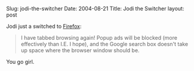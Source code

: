Slug: jodi-the-switcher
Date: 2004-08-21
Title: Jodi the Switcher
layout: post

Jodi just a switched to <a href="http://speakshermind.redmonk.net/archives/2004/08/20/browsing-delights">Firefox</a>:

>I have tabbed browsing again! Popup ads will be blocked (more effectively than I.E. I hope), and the Google search box doesn't take up space where the browser window should be.

You go girl.
